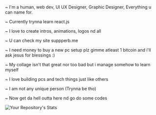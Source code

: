 ~ I'm a human, web dev, UI UX Designer, Graphic Designer, Everything u can name for.

~ Currently trynna learn react.js 

~ I love to create intros, animations, logos nd all

~ U can check my site suppperb.me

~ I need money to buy a new pc setup plz gimme atleast 1 bitcoin and i'll ask jesus for blessings :)

~ My collage isn't that great nor too bad but i manage somehow to learn myself

~ I love building pcs and tech things just like others

~ I am not any unique person (Trynna be tho)

~ Now get da hell outta here nd go do some codes

![Your Repository's Stats](https://github-readme-stats.vercel.app/api?username=Yaxraj-rajput&show_icons=true)

